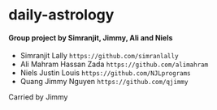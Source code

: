 # daily-astrology

#### Group project by Simranjit, Jimmy, Ali and Niels

- Simranjit Lally `https://github.com/simranlally`
- Ali Mahram Hassan Zada `https://github.com/alimahram`
- Niels Justin Louis `https://github.com/NJLprograms`
- Quang Jimmy Nguyen `https://github.com/qjimmy`

Carried by Jimmy
